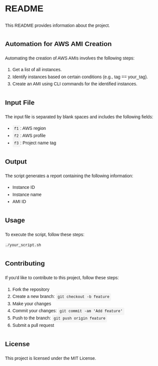 <!DOCTYPE html>
<html lang="en">
<head>
    <meta charset="UTF-8">
    <meta name="viewport" content="width=device-width, initial-scale=1.0">
    <title>README</title>
    <style>
        body {
            font-family: Arial, sans-serif;
            line-height: 1.6;
            padding: 20px;
            max-width: 800px;
            margin: 0 auto;
        }
        h1, h2, h3, h4, h5, h6 {
            margin-top: 30px;
        }
        code {
            background-color: #f4f4f4;
            padding: 5px;
            border-radius: 4px;
            font-family: Courier, monospace;
        }
    </style>
</head>
<body>
    <h1>README</h1>
    <p>This README provides information about the project.</p>
    <h2>Automation for AWS AMI Creation</h2>
    <p>Automating the creation of AWS AMIs involves the following steps:</p>
    <ol>
        <li>Get a list of all instances.</li>
        <li>Identify instances based on certain conditions (e.g., tag == your_tag).</li>
        <li>Create an AMI using CLI commands for the identified instances.</li>
    </ol>
    <h2>Input File</h2>
    <p>The input file is separated by blank spaces and includes the following fields:</p>
    <ul>
        <li><code>f1</code>: AWS region</li>
        <li><code>f2</code>: AWS profile</li>
        <li><code>f3</code>: Project name tag</li>
    </ul>
    <h2>Output</h2>
    <p>The script generates a report containing the following information:</p>
    <ul>
        <li>Instance ID</li>
        <li>Instance name</li>
        <li>AMI ID</li>
    </ul>
    <h2>Usage</h2>
    <p>To execute the script, follow these steps:</p>
    <pre><code>./your_script.sh</code></pre>
    <h2>Contributing</h2>
    <p>If you'd like to contribute to this project, follow these steps:</p>
    <ol>
        <li>Fork the repository</li>
        <li>Create a new branch: <code>git checkout -b feature</code></li>
        <li>Make your changes</li>
        <li>Commit your changes: <code>git commit -am 'Add feature'</code></li>
        <li>Push to the branch: <code>git push origin feature</code></li>
        <li>Submit a pull request</li>
    </ol>
    <h2>License</h2>
    <p>This project is licensed under the MIT License.</p>
</body>
</html>
